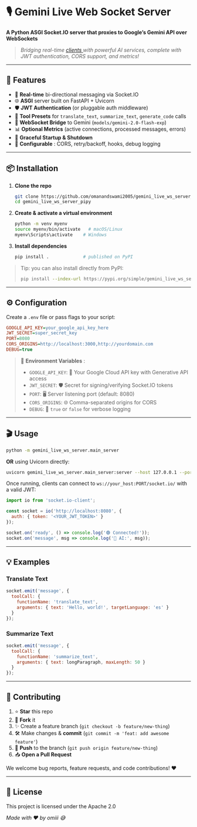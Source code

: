 # 🎙️ Gemini Live Web Socket Server

**A Python ASGI Socket.IO server that proxies to Google’s Gemini API over WebSockets**

> *Bridging real-time [clients ](https://www.npmjs.com/package/gemini-live-web-sdk)with powerful AI services, complete with JWT authentication, CORS support, and metrics!*

---

## 🚀 Features

* 🔄 **Real-time** bi-directional messaging via Socket.IO
* 🌐 **ASGI** server built on FastAPI + Uvicorn
* 🛡️ **JWT Authentication** (or pluggable auth middleware)
* 🔧 **Tool Presets** for `translate_text`, `summarize_text`, `generate_code` calls
* 🔄 **WebSocket Bridge** to Gemini (`models/gemini-2.0-flash-exp`)
* 📊 **Optional Metrics** (active connections, processed messages, errors)
* 🛬 **Graceful Startup & Shutdown**
* 🔧  **Configurable** : CORS, retry/backoff, hooks, debug logging

---

## 📦 Installation

1. **Clone the repo**
   ```bash
   git clone https://github.com/omanandswami2005/gemini_live_ws_server_pipy.git
   cd gemini_live_ws_server_pipy
   ```
2. **Create & activate a virtual environment**
   ```bash
   python -m venv myenv
   source myenv/bin/activate   # macOS/Linux
   myenv\Scripts\activate    # Windows
   ```
3. **Install dependencies**
   ```bash
   pip install .             # published on PyPI
   ```

> Tip: you can also install directly from PyPI:
>
> ```bash
> pip install --index-url https://pypi.org/simple/gemini_live_ws_server
> ```

---

## ⚙️ Configuration

Create a `.env` file or pass flags to your script:

```ini
GOOGLE_API_KEY=your_google_api_key_here
JWT_SECRET=super_secret_key
PORT=8080
CORS_ORIGINS=http://localhost:3000,http://yourdomain.com
DEBUG=true
```

> 🔑  **Environment Variables** :
>
> * `GOOGLE_API_KEY`: 🔗 Your Google Cloud API key with Generative API access
> * `JWT_SECRET`: 🛡️ Secret for signing/verifying Socket.IO tokens
> * `PORT`: 🖥️ Server listening port (default: 8080)
> * `CORS_ORIGINS`: 🌐 Comma-separated origins for CORS
> * `DEBUG`: 🐞 `true` or `false` for verbose logging

---

## 🎬 Usage

```bash
python -m gemini_live_ws_server.main_server
```

**OR** using Uvicorn directly:

```bash
uvicorn gemini_live_ws_server.main_server:server --host 127.0.0.1 --port 8080 --reload
```

Once running, clients can connect to `ws://your_host:PORT/socket.io/` with a valid JWT:

```js
import io from 'socket.io-client';

const socket = io('http://localhost:8080', {
  auth: { token: '<YOUR_JWT_TOKEN>' }
});

socket.on('ready', () => console.log('🟢 Connected!'));
socket.on('message', msg => console.log('📨 AI:', msg));
```

---

## 💡 Examples

### Translate Text

```js
socket.emit('message', {
  toolCall: {
    functionName: 'translate_text',
    arguments: { text: 'Hello, world!', targetLanguage: 'es' }
  }
});
```

### Summarize Text

```js
socket.emit('message', {
  toolCall: {
    functionName: 'summarize_text',
    arguments: { text: longParagraph, maxLength: 50 }
  }
});
```

---

## 📝 Contributing

1. ⭐ **Star** this repo
2. 🔀 **Fork** it
3. ✨ Create a feature branch (`git checkout -b feature/new-thing`)
4. 🛠️ Make changes & **commit** (`git commit -m 'feat: add awesome feature'`)
5. 🔄 **Push** to the branch (`git push origin feature/new-thing`)
6. 📥 **Open a Pull Request**

We welcome bug reports, feature requests, and code contributions! ❤️

---

## 📜 License

This project is licensed under the Apache 2.0

*Made with ❤️ by omiii 😅*
